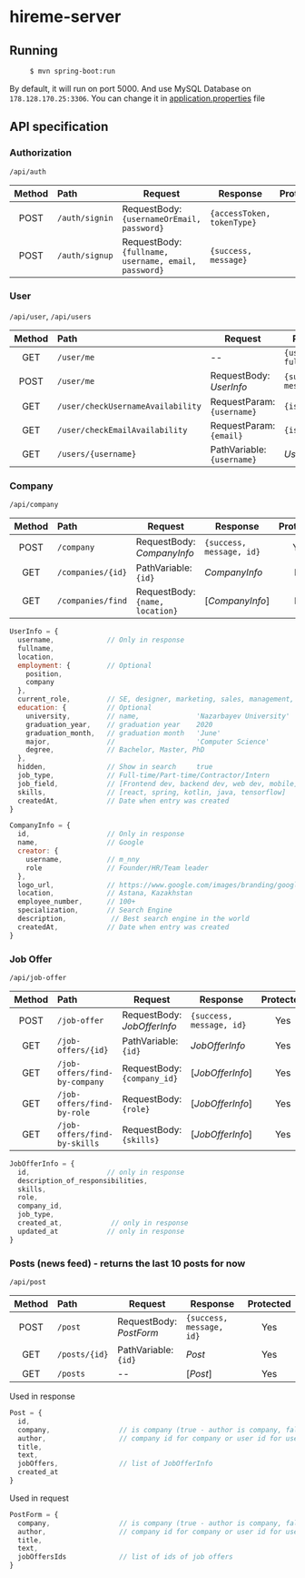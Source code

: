# hireme-server

## Running

```bash
     $ mvn spring-boot:run
```

By default, it will run on port 5000. And use MySQL Database on `178.128.170.25:3306`.
You can change it in [application.properties](src/main/resources/application.properties) file

## API specification

### Authorization

`/api/auth`

| Method | Path           | Request                                                   | Response                   | Protected |
| :----: | :------------- | --------------------------------------------------------- | -------------------------- | :-------: |
|  POST  | `/auth/signin` | RequestBody: <br> `{usernameOrEmail, password}`           | `{accessToken, tokenType}` |     No    |
|  POST  | `/auth/signup` | RequestBody: <br> `{fullname, username, email, password}` | `{success, message}`       |     No    |

### User

`/api/user`, `/api/users`

| Method | Path                              | Request                        | Response               | Protected |
| :----: | :-------------------------------- | ------------------------------ | ---------------------- | :-------: |
|   GET  | `/user/me`                        | --                             | `{username, fullname}` |    Yes    |
|  POST  | `/user/me`                        | RequestBody: <br>_UserInfo_    | `{success, message}`   |    Yes    |
|   GET  | `/user/checkUsernameAvailability` | RequestParam: <br>`{username}` | `{isAvailable}`        |     No    |
|   GET  | `/user/checkEmailAvailability`    | RequestParam: <br>`{email}`    | `{isAvailable}`        |     No    |
|   GET  | `/users/{username}`               | PathVariable: <br>`{username}` | _UserInfo_             |     No    |

### Company

`/api/company`

| Method | Path              | Request                             | Response                   | Protected |
| :----: | :---------------- | ----------------------------------- | -------------------------- | :-------: |
|  POST  | `/company`        | RequestBody: <br>_CompanyInfo_      | `{success, message, id}`   |    Yes    |
|   GET  | `/companies/{id}` | PathVariable: <br>`{id}`            | _CompanyInfo_              |     No    |
|   GET  | `/companies/find` | RequestBody: <br>`{name, location}` | [_CompanyInfo_]            |     No    |

```js
UserInfo = {
  username,             // Only in response
  fullname,
  location,
  employment: {         // Optional
    position,
    company
  },
  current_role,         // SE, designer, marketing, sales, management, other
  education: {          // Optional
    university,         // name,              'Nazarbayev University'
    graduation_year,    // graduation year    2020
    graduation_month,   // graduation month   'June'
    major,              //                    'Computer Science'
    degree,             // Bachelor, Master, PhD
  },
  hidden,               // Show in search     true
  job_type,             // Full-time/Part-time/Contractor/Intern
  job_field,            // [Frontend dev, backend dev, web dev, mobile]
  skills,               // [react, spring, kotlin, java, tensorflow]
  createdAt,            // Date when entry was created
}

CompanyInfo = {
  id,                   // Only in response
  name,                 // Google
  creator: {
    username,           // m_nny
    role                // Founder/HR/Team leader
  },
  logo_url,             // https://www.google.com/images/branding/googlelogo/1x/googlelogo_color_272x92dp.png
  location,             // Astana, Kazakhstan
  employee_number,      // 100+
  specialization,       // Search Engine
  description,           // Best search engine in the world
  createdAt,            // Date when entry was created
}
```

### Job Offer

`/api/job-offer`

| Method | Path                          | Request                             | Response                   | Protected |
| :----: | :---------------------------- | ----------------------------------- | -------------------------- | :-------: |
|  POST  | `/job-offer`                  | RequestBody: <br>_JobOfferInfo_     | `{success, message, id}`   |    Yes    |
|   GET  | `/job-offers/{id}`            | PathVariable: <br>`{id}`            | _JobOfferInfo_             |    Yes    |
|   GET  | `/job-offers/find-by-company` | RequestBody: <br>`{company_id}`     | [_JobOfferInfo_]           |    Yes    |
|   GET  | `/job-offers/find-by-role`    | RequestBody: <br>`{role}`           | [_JobOfferInfo_]           |    Yes    |
|   GET  | `/job-offers/find-by-skills`  | RequestBody: <br>`{skills}`         | [_JobOfferInfo_]           |    Yes    |

```js
JobOfferInfo = {
  id,                   // only in response
  description_of_responsibilities,          
  skills,
  role,
  company_id,
  job_type,             
  created_at,            // only in response
  updated_at            // only in response
}
```

### Posts (news feed) - returns the last 10 posts for now

`/api/post`

| Method | Path               | Request                          | Response                   | Protected |
| :----: | :------------------| -------------------------------- | -------------------------- | :-------: |
|  POST  | `/post`            | RequestBody: <br>_PostForm_     | `{success, message, id}`   |    Yes    |
|   GET  | `/posts/{id}`      | PathVariable: <br>`{id}`         | _Post_                     |    Yes    |
|   GET  | `/posts`           | --                               | [_Post_]                   |    Yes    |

Used in response
```js
Post = {
  id,                      
  company,                 // is company (true - author is company, false - author is user)
  author,                  // company id for company or user id for user
  title,
  text,
  jobOffers,               // list of JobOfferInfo
  created_at
}

```

Used in request
```js
PostForm = {
  company,                 // is company (true - author is company, false - author is user)
  author,                  // company id for company or user id for user
  title,
  text,
  jobOffersIds             // list of ids of job offers
}

```